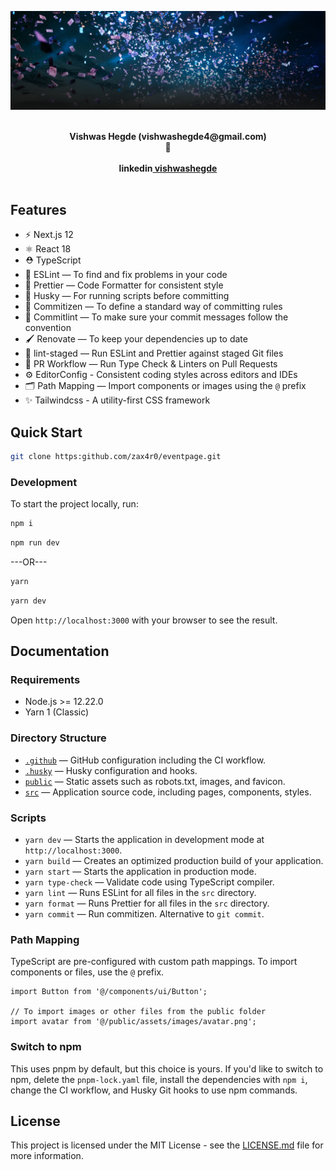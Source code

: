 <p align="center">
  <img src="public/assets/images/img_frame19115_1.webp" alt="Next.js Event Page">
</p>

<br />

<div align="center"><strong>Vishwas Hegde  (vishwashegde4@gmail.com)</strong></div>
<div align="center">🙂</div>

<br />

<div align="center">
  <strong>linkedin<a href="https://www.linkedin.com/in/vishwashegde4"> vishwashegde</a></strong>
</div>

<br />

## Features

- ⚡️ Next.js 12
- ⚛️ React 18
- ⛑ TypeScript
- 📏 ESLint — To find and fix problems in your code
- 💖 Prettier — Code Formatter for consistent style
- 🐶 Husky — For running scripts before committing
- 📄 Commitizen — To define a standard way of committing rules
- 🚓 Commitlint — To make sure your commit messages follow the convention
- 🖌 Renovate — To keep your dependencies up to date
- 🚫 lint-staged — Run ESLint and Prettier against staged Git files
- 👷 PR Workflow — Run Type Check & Linters on Pull Requests
- ⚙️ EditorConfig - Consistent coding styles across editors and IDEs
- 🗂 Path Mapping — Import components or images using the `@` prefix
- ✨ Tailwindcss - A utility-first CSS framework

## Quick Start

```bash
git clone https:github.com/zax4r0/eventpage.git
```

### Development

To start the project locally, run:

```bash
npm i
```

```bash
npm run dev
```

---OR---

```bash
yarn
```

```bash
yarn dev
```

Open `http://localhost:3000` with your browser to see the result.

## Documentation

### Requirements

- Node.js >= 12.22.0
- Yarn 1 (Classic)

### Directory Structure

- [`.github`](.github) — GitHub configuration including the CI workflow.<br>
- [`.husky`](.husky) — Husky configuration and hooks.<br>
- [`public`](./public) — Static assets such as robots.txt, images, and favicon.<br>
- [`src`](./src) — Application source code, including pages, components, styles.

### Scripts

- `yarn dev` — Starts the application in development mode at `http://localhost:3000`.
- `yarn build` — Creates an optimized production build of your application.
- `yarn start` — Starts the application in production mode.
- `yarn type-check` — Validate code using TypeScript compiler.
- `yarn lint` — Runs ESLint for all files in the `src` directory.
- `yarn format` — Runs Prettier for all files in the `src` directory.
- `yarn commit` — Run commitizen. Alternative to `git commit`.

### Path Mapping

TypeScript are pre-configured with custom path mappings. To import components or files, use the `@` prefix.

```tsx
import Button from '@/components/ui/Button';

// To import images or other files from the public folder
import avatar from '@/public/assets/images/avatar.png';
```

### Switch to npm

This uses pnpm by default, but this choice is yours. If you'd like to switch to npm, delete the `pnpm-lock.yaml` file, install the dependencies with `npm i`, change the CI workflow, and Husky Git hooks to use npm commands.

## License

This project is licensed under the MIT License - see the [LICENSE.md](LICENSE.md) file for more information.
